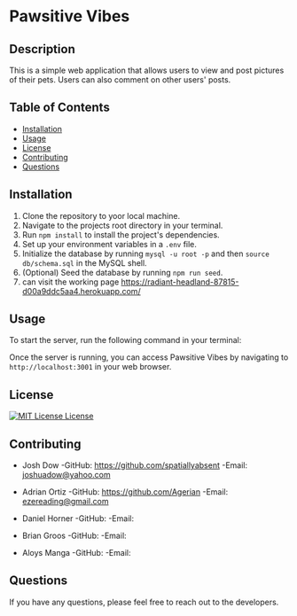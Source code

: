 # Pawsitive Vibes

## Description

This is a simple web application that allows users to view and post pictures of their pets. Users can also comment on other users' posts.

## Table of Contents

* [Installation](#installation)
* [Usage](#usage)
* [License](#license)
* [Contributing](#contributing)
* [Questions](#questions)

## Installation

1. Clone the repository to yoor local machine.
2. Navigate to the projects root directory in your terminal.
3. Run `npm install` to install the project's dependencies.
4. Set up your environment variables in a `.env` file.
5. Initialize the database by running `mysql -u root -p` and then `source db/schema.sql` in the MySQL shell.
6. (Optional) Seed the database by running `npm run seed`.
7. can visit the working page https://radiant-headland-87815-d00a9ddc5aa4.herokuapp.com/

## Usage

To start the server, run the following command in your terminal: <npm start>

Once the server is running, you can access Pawsitive Vibes by navigating to `http://localhost:3001` in your web browser.

## License
[![MIT License License](https://img.shields.io/badge/license-MIT%20License-green)](https://opensource.org/licenses/MIT%20License)

## Contributing

* Josh Dow
  -GitHub: https://github.com/spatiallyabsent
  -Email:  joshuadow@yahoo.com

* Adrian Ortiz
  -GitHub: https://github.com/Agerian
  -Email: ezereading@gmail.com

* Daniel Horner
  -GitHub: 
  -Email:

* Brian Groos
  -GitHub: 
  -Email:

* Aloys Manga
  -GitHub: 
  -Email:

## Questions

If you have any questions, please feel free to reach out to the developers.
